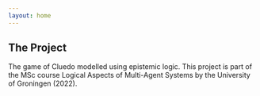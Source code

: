 ```yaml
---
layout: home
---
```


## The Project

The game of Cluedo modelled using epistemic logic. This project is part of the MSc course Logical Aspects of Multi-Agent Systems by the University of Groningen (2022).
